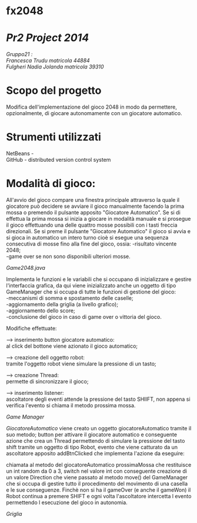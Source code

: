 fx2048
======

*Pr2 Project 2014*
==================
*Gruppo21 :*<BR>
*Francesca Trudu matricola 44884*<BR>
*Fulgheri Nadia Jolanda matricola 39310*



Scopo del progetto
==================
Modifica dell'implementazione del gioco 2048 in modo da permettere, opzionalmente, di giocare autonomamente con un giocatore automatico. 



Strumenti utilizzati
====================
NetBeans - <BR>
GitHub - distributed version control system <BR>


Modalità di gioco:
=================
All'avvio del gioco compare una finestra principale attraverso la quale il giocatore può decidere se avviare il gioco manualmente facendo la prima mossa o premendo il pulsante apposito "Giocatore Automatico".
Se si di effettua la prima mossa si inizia a giocare in modalità manuale e si prosegue il gioco effettuando una delle quattro mosse possibili con i tasti freccia direzionali.
Se si preme il pulsante "Giocatore Automatico" il gioco si avvia e si gioca in automatico un intero turno cioè si esegue una sequenza consecutiva di mosse fino alla fine del gioco, ossia: 
-risultato vincente 2048; <BR>
-game over se non sono disponibili ulteriori mosse.




*Game2048.java*

Implementa le funzioni e le variabili che si occupano di inizializzare e gestire l'interfaccia grafica,
da qui viene inizializzato anche un oggetto di tipo GameManager che si occupa di tutte le funzioni di gestione del gioco:<BR>
-meccanismi di somma e spostamento delle caselle;<BR>
-aggiornamento della griglia (a livello grafico);<BR> 
-aggiornamento dello score;<BR>
-conclusione del gioco in caso di game over o vittoria del gioco.


Modifiche effettuate:

—>  inserimento button giocatore automatico:<BR> 
al click del bottone viene azionato il gioco automatico;

—>  creazione dell oggetto robot:<BR> 
tramite l'oggetto robot viene simulare la pressione di un tasto;

—>  creazione Thread:<BR> 
permette di sincronizzare il gioco;

—>  inserimento listener:<BR> 
ascoltatore degli eventi attende la pressione del tasto SHIIFT, non appena si verifica l'evento si chiama il metodo prossima mossa.




*Game Manager*






*GiocatoreAutomatico*
viene creato un oggetto giocatoreAutomatico tramite il suo metodo; 
button per attivare il giocatore automatico e conseguente azione che crea un Thread permettendo di simulare la pressione del tasto shift tramite un oggetto di tipo Robot, evento che viene catturato da un ascoltatore apposito addBtnClicked che implementa l'azione da eseguire:



chiamata al metodo del giocatoreAutomatico prossimaMossa che restituisce un int random da 0 a 3, switch nel valore int con conseguente creazione di un valore Direction che viene passato al metodo move() del GameManager che si occupa di gestire tutto il procedimento del movimento di una casella e le sue conseguenze. 
Finchè non si ha il gameOver (e anche il gameWon) il Robot continua a premere SHIFT e ogni volta l'ascoltatore intercetta l evento permettendo l esecuzione del gioco in autonomia.





*Griglia*





